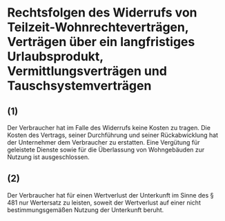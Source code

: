 # Rechtsfolgen des Widerrufs von Teilzeit-Wohnrechteverträgen, Verträgen über ein langfristiges Urlaubsprodukt, Vermittlungsverträgen und Tauschsystemverträgen



## (1)

 Der Verbraucher hat im Falle des Widerrufs keine Kosten zu tragen. Die Kosten des Vertrags, seiner Durchführung und seiner Rückabwicklung hat der Unternehmer dem Verbraucher zu erstatten. Eine Vergütung für geleistete Dienste sowie für die Überlassung von Wohngebäuden zur Nutzung ist ausgeschlossen.

## (2)

 Der Verbraucher hat für einen Wertverlust der Unterkunft im Sinne des § 481 nur Wertersatz zu leisten, soweit der Wertverlust auf einer nicht bestimmungsgemäßen Nutzung der Unterkunft beruht. 

